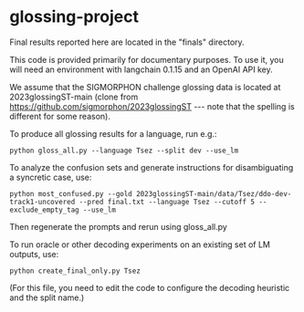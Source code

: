 # glossing-project

Final results reported here are located in the "finals" directory.

This code is provided primarily for documentary purposes. To use it, you will need an environment with langchain 0.1.15 and an OpenAI API key.

We assume that the SIGMORPHON challenge glossing data is located at 2023glossingST-main (clone from https://github.com/sigmorphon/2023glossingST --- note that the spelling is different for some reason).

To produce all glossing results for a language, run e.g.:

    python gloss_all.py --language Tsez --split dev --use_lm

To analyze the confusion sets and generate instructions for disambiguating a syncretic case, use:

    python most_confused.py --gold 2023glossingST-main/data/Tsez/ddo-dev-track1-uncovered --pred final.txt --language Tsez --cutoff 5 --exclude_empty_tag --use_lm

Then regenerate the prompts and rerun using gloss_all.py

To run oracle or other decoding experiments on an existing set of LM outputs, use:

    python create_final_only.py Tsez

(For this file, you need to edit the code to configure the decoding heuristic and the split name.)
